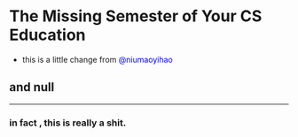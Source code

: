 # The Missing Semester of Your CS Education 

+ this is a little change from <font color=blue>@niumaoyihao</font>
## and null
***
### in fact , this is really a shit.
